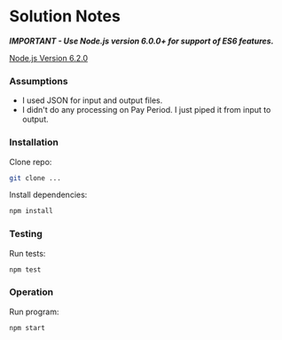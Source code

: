 # Solution Notes

***IMPORTANT - Use Node.js version 6.0.0+ for support of ES6 features.***

[Node.js Version 6.2.0](https://nodejs.org/dist/v6.2.0/node-v6.2.0.pkg)


### Assumptions

- I used JSON for input and output files.
- I didn't do any processing on Pay Period. I just piped it from input to output.


### Installation

Clone repo:

```bash
git clone ...
```

Install dependencies:

```bash
npm install
```

### Testing

Run tests:

```bash
npm test
```

### Operation

Run program:

```
npm start
```

